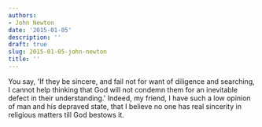 ```yaml
---
authors:
- John Newton
date: '2015-01-05'
description: ''
draft: true
slug: 2015-01-05-john-newton
title: ''
---
```

You say, 'If they be sincere, and fail not for want of diligence and searching, I cannot help thinking that God will not condemn them for an inevitable defect in their understanding.' Indeed, my friend, I have such a low opinion of man and his depraved state, that I believe no one has real sincerity in religious matters till God bestows it.



